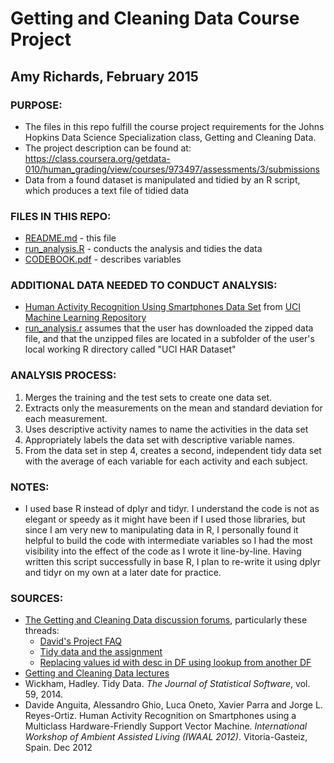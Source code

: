 # Getting and Cleaning Data Course Project
## Amy Richards, February 2015

### PURPOSE:

* The files in this repo fulfill the course project requirements for the Johns Hopkins Data Science Specialization class, Getting and Cleaning Data.
* The project description can be found at: https://class.coursera.org/getdata-010/human_grading/view/courses/973497/assessments/3/submissions
* Data from a found dataset is manipulated and tidied by an R script, which produces a text file of tidied data

### FILES IN THIS REPO:

* [README.md](https://github.com/amyr206/getting-and-cleaning-data/blob/master/README.md) - this file
* [run_analysis.R](https://github.com/amyr206/getting-and-cleaning-data/blob/master/run_analysis.r) - conducts the analysis and tidies the data
* [CODEBOOK.pdf](https://github.com/amyr206/getting-and-cleaning-data/blob/master/CODEBOOK.pdf) - describes variables

### ADDITIONAL DATA NEEDED TO CONDUCT ANALYSIS:

* [Human Activity Recognition Using Smartphones Data Set](http://archive.ics.uci.edu/ml/machine-learning-databases/00240/UCI%20HAR%20Dataset.zip) from [UCI Machine Learning Repository](http://archive.ics.uci.edu/ml/datasets/Human+Activity+Recognition+Using+Smartphones)
* [run_analysis.r](https://github.com/amyr206/getting-and-cleaning-data/blob/master/run_analysis.R) assumes that the user has downloaded the zipped data file, and that the unzipped files are located in a subfolder of the user's local working R directory called "UCI HAR Dataset"

### ANALYSIS PROCESS:
1. Merges the training and the test sets to create one data set. 
2. Extracts only the measurements on the mean and standard deviation for each measurement. 
3. Uses descriptive activity names to name the activities in the data set
4. Appropriately labels the data set with descriptive variable names. 
5. From the data set in step 4, creates a second, independent tidy data set with the average of each variable for each activity and each subject.

### NOTES:

* I used base R instead of dplyr and tidyr. I understand the code is not as elegant or speedy as it might have been if I used those libraries, but since I am very new to manipulating data in R, I personally found it helpful to build the code with intermediate variables so I had the most visibility into the effect of the code as I wrote it line-by-line. Having written this script successfully in base R, I plan to re-write it using dplyr and tidyr on my own at a later date for practice.

### SOURCES:
* [The Getting and Cleaning Data discussion forums](https://class.coursera.org/getdata-010/forum), particularly these threads:
	+ [David's Project FAQ](https://class.coursera.org/getdata-010/forum/thread?thread_id=49)
	+ [Tidy data and the assignment](https://class.coursera.org/getdata-010/forum/thread?thread_id=241)
	+ [Replacing values id with desc in DF using lookup from another DF](https://class.coursera.org/getdata-010/forum/thread?thread_id=273)
* [Getting and Cleaning Data lectures](https://class.coursera.org/getdata-010/lecture)
* Wickham, Hadley. Tidy Data. *The Journal of Statistical Software*, vol. 59, 2014. 
* Davide Anguita, Alessandro Ghio, Luca Oneto, Xavier Parra and Jorge L. Reyes-Ortiz. Human Activity Recognition on Smartphones using a Multiclass Hardware-Friendly Support Vector Machine. *International Workshop of Ambient Assisted Living (IWAAL 2012)*. Vitoria-Gasteiz, Spain. Dec 2012

